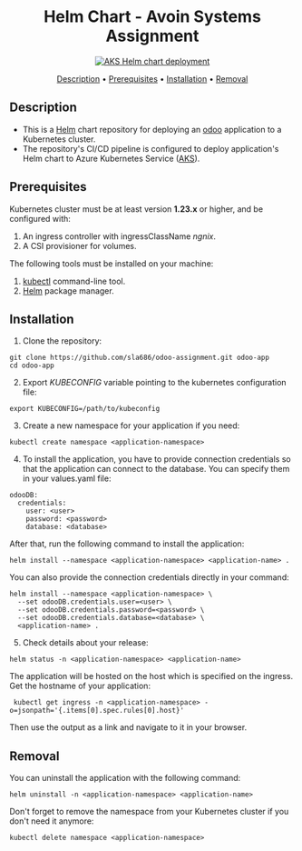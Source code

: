 <div align="center">

# Helm Chart - Avoin Systems Assignment

[![AKS Helm chart deployment](https://github.com/sla686/odoo-assignment/actions/workflows/azure-kubernetes-service-helm.yaml/badge.svg)](https://github.com/sla686/odoo-assignment/actions/workflows/azure-kubernetes-service-helm.yaml)

[Description](#description) •
[Prerequisites](#prerequisites) •
[Installation](#installation) •
[Removal](#removal)

</div>

## Description

- This is a [Helm](https://helm.sh/) chart repository for deploying an [odoo](https://www.odoo.com/) application to a Kubernetes cluster.
- The repository's CI/CD pipeline is configured to deploy application's Helm chart to Azure Kubernetes Service ([AKS](https://learn.microsoft.com/en-us/azure/aks/)).

## Prerequisites

Kubernetes cluster must be at least version **1.23.x** or higher, and be configured with:

1. An ingress controller with ingressClassName _ngnix_.
2. A CSI provisioner for volumes.

The following tools must be installed on your machine:

1. [kubectl](https://kubernetes.io/docs/tasks/tools/) command-line tool.
2. [Helm](https://helm.sh/docs/intro/install/) package manager.

## Installation

1. Clone the repository:

```
git clone https://github.com/sla686/odoo-assignment.git odoo-app
cd odoo-app
```

2. Export _KUBECONFIG_ variable pointing to the kubernetes configuration file:

```
export KUBECONFIG=/path/to/kubeconfig
```

3. Create a new namespace for your application if you need:

```
kubectl create namespace <application-namespace>
```

4. To install the application, you have to provide connection credentials so that the application can connect to the database. You can specify them in your values.yaml file:

```
odooDB:
  credentials:
    user: <user>
    password: <password>
    database: <database>
```

After that, run the following command to install the application:

```
helm install --namespace <application-namespace> <application-name> .
```

You can also provide the connection credentials directly in your command:

```
helm install --namespace <application-namespace> \
  --set odooDB.credentials.user=<user> \
  --set odooDB.credentials.password=<password> \
  --set odooDB.credentials.database=<database> \
  <application-name> .
```

5. Check details about your release:

```
helm status -n <application-namespace> <application-name>
```

The application will be hosted on the host which is specified on the ingress.
Get the hostname of your application:

```
 kubectl get ingress -n <application-namespace> -o=jsonpath='{.items[0].spec.rules[0].host}'
```

Then use the output as a link and navigate to it in your browser.

## Removal

You can uninstall the application with the following command:

```
helm uninstall -n <application-namespace> <application-name>
```

Don't forget to remove the namespace from your Kubernetes cluster if you don't need it anymore:

```
kubectl delete namespace <application-namespace>
```
